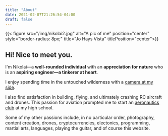 ```yaml
---
title: "About"
date: 2021-02-07T21:26:54-04:00
draft: false
---
```

{{< figure src="/img/nikolai2.jpg" alt="A pic of me" position="center" style="border-radius: 8px;" title="Jo Hays Vista" titlePosition="center">}}

## Hi! Nice to meet you.

I'm Nikolai—a **well-rounded individual** with an **appreciation for nature** who is an **aspiring engineer—a tinkerer at heart**.

I enjoy spending time in the untouched wilderness with a [camera at my side](/gallery).

I also find satisfaction in building, flying, and ultimately crashing RC aircraft and drones. This passion for aviation prompted me to start an [aeronautics club](https://shmac.netlify.app/) at my high school.

Some of my other passions include, in no particular order, photography, content creation, drones, cryptocurrencies, electonics, programming, martial arts, languages, playing the guitar, and of course this website. 


